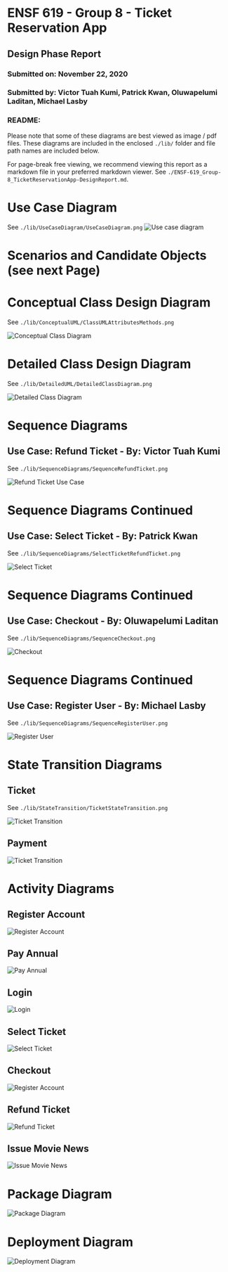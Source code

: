 # ENSF 619 - Group 8 - Ticket Reservation App
## Design Phase Report
### Submitted on: November 22, 2020
### Submitted by: Victor Tuah Kumi, Patrick Kwan, Oluwapelumi Laditan, Michael Lasby

### README: 
Please note that some of these diagrams are best viewed as image / pdf files. These diagrams are included in the enclosed `./lib/` folder and file path names are included below. 

For page-break free viewing, we recommend viewing this report as a markdown file in your preferred markdown viewer. See `./ENSF-619_Group-8_TicketReservationApp-DesignReport.md`. 


# Use Case Diagram
See `./lib/UseCaseDiagram/UseCaseDiagram.png`
![Use case diagram](./UseCaseDiagram/UseCaseDiagram.png)
<div style="page-break-after: always;"></div>

# Scenarios and Candidate Objects (see next Page)

<div style="page-break-after: always;"></div>

# Conceptual Class Design Diagram
See `./lib/ConceptualUML/ClassUMLAttributesMethods.png`

![Conceptual Class Diagram](./ConceptualUML/ClassUMLAttributesMethods_rotated.png)
<div style="page-break-after: always;"></div>

# Detailed Class Design Diagram
See `./lib/DetailedUML/DetailedClassDiagram.png`

![Detailed Class Diagram](./DetailedUML/DetailedClassDiagram.png)
<div style="page-break-after: always;"></div>

# Sequence Diagrams

## Use Case: Refund Ticket - By: Victor Tuah Kumi
See `./lib/SequenceDiagrams/SequenceRefundTicket.png`

![Refund Ticket Use Case](./SequenceDiagrams/SequenceRefundTicket.png)
<div style="page-break-after: always;"></div>

# Sequence Diagrams Continued
## Use Case: Select Ticket - By: Patrick Kwan
See `./lib/SequenceDiagrams/SelectTicketRefundTicket.png`

![Select Ticket](./SequenceDiagrams/SequenceSelectTicketwithGUI.png)
<div style="page-break-after: always;"></div>

# Sequence Diagrams Continued
## Use Case: Checkout - By: Oluwapelumi Laditan
See `./lib/SequenceDiagrams/SequenceCheckout.png`

![Checkout](./SequenceDiagrams/SequenceCheckout.png)
<div style="page-break-after: always;"></div>

# Sequence Diagrams Continued
## Use Case: Register User - By: Michael Lasby
See `./lib/SequenceDiagrams/SequenceRegisterUser.png`

![Register User](./SequenceDiagrams/SequenceRegisterUser.png)
<div style="page-break-after: always;"></div>

# State Transition Diagrams
## Ticket 
See `./lib/StateTransition/TicketStateTransition.png`

![Ticket Transition](./StateTransition/TicketStateTransition.png)

## Payment
![Ticket Transition](./StateTransition/PaymentStateTransition.png)
<div style="page-break-after: always;"></div>


# Activity Diagrams

## Register Account
![Register Account](./ActivityDiagrams/RegisterUserActivityDiagram.png)
<div style="page-break-after: always;"></div>

## Pay Annual
![Pay Annual](./ActivityDiagrams/PayAnnualActivityDiagram.png)
<div style="page-break-after: always;"></div>

## Login
![Login](./ActivityDiagrams/LoginActivityDiagram.png)
<div style="page-break-after: always;"></div>

## Select Ticket
![Select Ticket](./ActivityDiagrams/TicketSelectActivityDiagram.png)
<div style="page-break-after: always;"></div>

## Checkout
![Register Account](./ActivityDiagrams/CheckoutActivityDiagram.png)
<div style="page-break-after: always;"></div>

## Refund Ticket
![Refund Ticket](./ActivityDiagrams/RefundTicketActivityDiagram.png)
<div style="page-break-after: always;"></div>

## Issue Movie News
![Issue Movie News](./ActivityDiagrams/IssueNewsActivityDiagram.png)
<div style="page-break-after: always;"></div>


<div style="page-break-after: always;"></div>

# Package Diagram
![Package Diagram](./PackageDiagram/PackageDiagram.png)

<div style="page-break-after: always;"></div>

# Deployment Diagram
![Deployment Diagram](./DeploymentDiagram/DeploymentDiagram.png)



